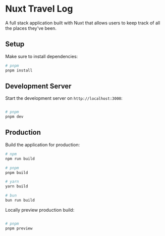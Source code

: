 # Nuxt Travel Log
A full stack application built with Nuxt that allows users to keep track of all the places they've been.

## Setup

Make sure to install dependencies:

```bash
# pnpm
pnpm install

```
## Development Server

Start the development server on `http://localhost:3000`:

```bash

# pnpm
pnpm dev


```

## Production

Build the application for production:

```bash
# npm
npm run build

# pnpm
pnpm build

# yarn
yarn build

# bun
bun run build
```

Locally preview production build:

```bash

# pnpm
pnpm preview


```

